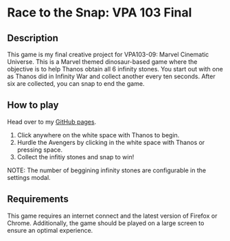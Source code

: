 # Race to the Snap: VPA 103 Final

## Description
This game is my final creative project for VPA103-09: Marvel Cinematic Universe. This is a Marvel themed dinosaur-based game where the objective is to help Thanos obtain all 6 infinity stones. You start out with one as Thanos did in Infinity War and collect another every ten seconds. After six are collected, you can snap to end the game.

## How to play

Head over to my [GitHub pages](https://mrlink01.github.io./).

1. Click anywhere on the white space with Thanos to begin.
2. Hurdle the Avengers by clicking in the white space with Thanos or pressing space.
3. Collect the infitiy stones and snap to win!

NOTE: The number of beggining infinity stones are configurable in the settings modal.

## Requirements

This game requires an internet connect and the latest version of Firefox or Chrome. Additionally, the game should be played on a large screen to ensure an optimal experience. 
